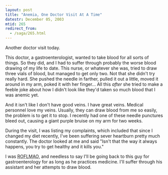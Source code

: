 ```yaml
---
layout: post
title: "Anemia, One Doctor Visit At A Time"
datestr: December 05, 2003
mtid: 265
redirect_from:
  - /saga/265.html
---
```


Another doctor visit today.

This doctor, a gastroenterologist, wanted to take blood for all sorts of things. So they did, and I had to suffer through probably the worse blood drawing of my life to date.  This nurse, or whatever she was, tried to draw three vials of blood, but managed to get only two.  Not that she didn't try really hard.  She pushed the needle in farther, pulled it out a little, moved it around in my arm, poked it with her finger...  All this *after* she tried to make a feeble joke about how I didn't look like they'd taken so much blood that I was anemic yet.

And it isn't like I don't have good veins.  I have great veins.  Medical personnel love my veins.  Usually, they can draw blood from me so easily, the problem is to get it to stop.  I recently had one of these needle punctures bleed out, causing a giant purple bruise on my arm for two weeks.

During the visit, I was listing my complaints, which included that since I changed my diet recently, I've been suffering sever heartburn pretty much constantly.  The doctor looked at me and said "Isn't that the way it always happens, you try to get healthy and it kills you."

I was <acronym title="Rolling On The Floor Laughing My Ass Off">ROFLMAO</acronym>, and needless to say I'll be going back to this guy for gastroenterology for as long as he practices medicine.  I'll suffer through his assistant and her attempts to draw blood.

